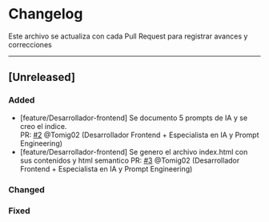 # Changelog

Este archivo se actualiza con cada Pull Request para registrar avances y correcciones

---

## [Unreleased]

### Added 
- [feature/Desarrollador-frontend] Se documento 5 prompts de IA y se creo el indice.  
PR: [#2](https://github.com/Thallys8/turismo-buenos-aires/pull/2) @Tomig02 (Desarrollador Frontend + Especialista en IA y Prompt Engineering)
- [feature/Desarrollador-frontend] Se genero el archivo index.html con sus contenidos y html semantico
PR: [#3](https://github.com/Thallys8/turismo-buenos-aires/pull/3) @Tomig02 (Desarrollador Frontend + Especialista en IA y Prompt Engineering)

### Changed 

### Fixed